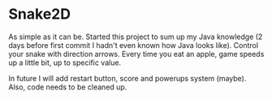 # Snake2D

As simple as it can be. Started this project to sum up my Java knowledge (2 days before first commit I hadn't even known how Java looks like). 
Control your snake with direction arrows. Every time you eat an apple, game speeds up a little bit, up to specific value.

In future I will add restart button, score and powerups system (maybe). Also, code needs to be cleaned up.
